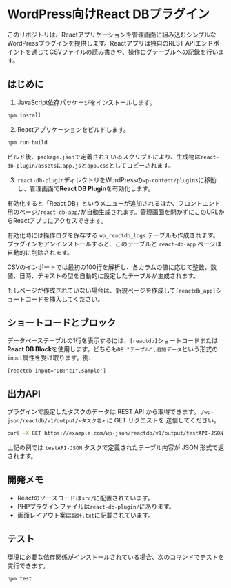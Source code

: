 # WordPress向けReact DBプラグイン

このリポジトリは、Reactアプリケーションを管理画面に組み込むシンプルなWordPressプラグインを提供します。Reactアプリは独自のREST APIエンドポイントを通じてCSVファイルの読み書きや、操作ログテーブルへの記録を行います。

## はじめに

1. JavaScript依存パッケージをインストールします。

```bash
npm install
```

2. Reactアプリケーションをビルドします。

```bash
npm run build
```

ビルド後、`package.json`で定義されているスクリプトにより、生成物は`react-db-plugin/assets`に`app.js`と`app.css`としてコピーされます。

3. `react-db-plugin`ディレクトリをWordPressの`wp-content/plugins`に移動し、管理画面で**React DB Plugin**を有効化します。

有効化すると「React DB」というメニューが追加されるほか、フロントエンド用のページ`/react-db-app/`が自動生成されます。管理画面を開かずにこのURLからReactアプリにアクセスできます。

有効化時には操作ログを保存する `wp_reactdb_logs` テーブルも作成されます。プラグインをアンインストールすると、このテーブルと `react-db-app` ページは自動的に削除されます。

CSVのインポートでは最初の100行を解析し、各カラムの値に応じて整数、数値、日時、テキストの型を自動的に設定したテーブルが生成されます。

もしページが作成されていない場合は、新規ページを作成して`[reactdb_app]`ショートコードを挿入してください。

## ショートコードとブロック

データベーステーブルの1行を表示するには、`[reactdb]`ショートコードまたは**React DB Block**を使用します。どちらも`DB:"テーブル",追加データ`という形式の`input`属性を受け取ります。例:

```wordpress
[reactdb input='DB:"c1",sample']
```

## 出力API

プラグインで設定したタスクのデータは REST API から取得できます。
`/wp-json/reactdb/v1/output/<タスク名>` に GET リクエストを
送信してください。

```bash
curl -X GET https://example.com/wp-json/reactdb/v1/output/testAPI-JSON
```

上記の例では `testAPI-JSON` タスクで定義されたテーブル内容が
JSON 形式で返されます。

## 開発メモ

- Reactのソースコードは`src/`に配置されています。
- PHPプラグインファイルは`react-db-plugin/`にあります。
- 画面レイアウト案は`設計.txt`に記載されています。

## テスト

環境に必要な依存関係がインストールされている場合、次のコマンドでテストを実行できます。

```bash
npm test
```
